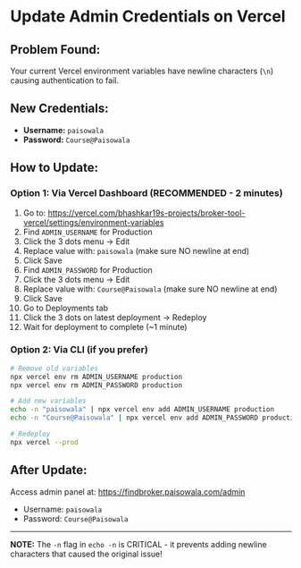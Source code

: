 # Update Admin Credentials on Vercel

## Problem Found:
Your current Vercel environment variables have newline characters (`\n`) causing authentication to fail.

## New Credentials:
- **Username:** `paisowala`
- **Password:** `Course@Paisowala`

## How to Update:

### Option 1: Via Vercel Dashboard (RECOMMENDED - 2 minutes)
1. Go to: https://vercel.com/bhashkar19s-projects/broker-tool-vercel/settings/environment-variables
2. Find `ADMIN_USERNAME` for Production
3. Click the 3 dots menu → Edit
4. Replace value with: `paisowala` (make sure NO newline at end)
5. Click Save
6. Find `ADMIN_PASSWORD` for Production
7. Click the 3 dots menu → Edit
8. Replace value with: `Course@Paisowala` (make sure NO newline at end)
9. Click Save
10. Go to Deployments tab
11. Click the 3 dots on latest deployment → Redeploy
12. Wait for deployment to complete (~1 minute)

### Option 2: Via CLI (if you prefer)
```bash
# Remove old variables
npx vercel env rm ADMIN_USERNAME production
npx vercel env rm ADMIN_PASSWORD production

# Add new variables
echo -n "paisowala" | npx vercel env add ADMIN_USERNAME production
echo -n "Course@Paisowala" | npx vercel env add ADMIN_PASSWORD production

# Redeploy
npx vercel --prod
```

## After Update:
Access admin panel at: https://findbroker.paisowala.com/admin
- Username: `paisowala`
- Password: `Course@Paisowala`

---

**NOTE:** The `-n` flag in `echo -n` is CRITICAL - it prevents adding newline characters that caused the original issue!
